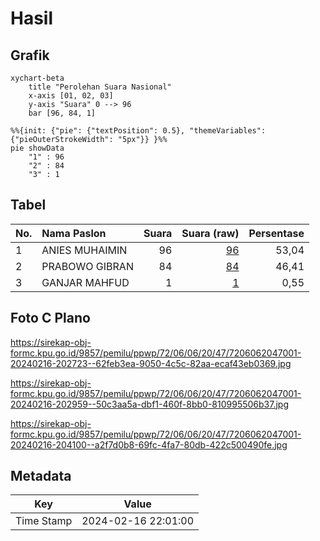 # Hasil

## Grafik

```mermaid
xychart-beta
    title "Perolehan Suara Nasional"
    x-axis [01, 02, 03]
    y-axis "Suara" 0 --> 96
    bar [96, 84, 1]
```

```mermaid
%%{init: {"pie": {"textPosition": 0.5}, "themeVariables": {"pieOuterStrokeWidth": "5px"}} }%%
pie showData
    "1" : 96
    "2" : 84
    "3" : 1
```

## Tabel

| No. | Nama Paslon    | Suara | Suara (raw) | Persentase |
|:--- |:-------------- | -----:| -----------:| ----------:|
| 1   | ANIES MUHAIMIN | 96    | [96][p-1]   | 53,04      |
| 2   | PRABOWO GIBRAN | 84    | [84][p-2]   | 46,41      |
| 3   | GANJAR MAHFUD  | 1     | [1][p-3]    | 0,55       |


[p-1]: https://github.com/gigit-pemilu/pemilu-2024/blob/main/pilpres/hitung-suara/sub/72-sulawesi-tengah/sub/06-morowali/sub/06-bungku-selatan/sub/2047-umbele-lama/sub/001-tps/sub/paslon-1.txt
[p-2]: https://github.com/gigit-pemilu/pemilu-2024/blob/main/pilpres/hitung-suara/sub/72-sulawesi-tengah/sub/06-morowali/sub/06-bungku-selatan/sub/2047-umbele-lama/sub/001-tps/sub/paslon-2.txt
[p-3]: https://github.com/gigit-pemilu/pemilu-2024/blob/main/pilpres/hitung-suara/sub/72-sulawesi-tengah/sub/06-morowali/sub/06-bungku-selatan/sub/2047-umbele-lama/sub/001-tps/sub/paslon-3.txt

## Foto C Plano

https://sirekap-obj-formc.kpu.go.id/9857/pemilu/ppwp/72/06/06/20/47/7206062047001-20240216-202723--62feb3ea-9050-4c5c-82aa-ecaf43eb0369.jpg

https://sirekap-obj-formc.kpu.go.id/9857/pemilu/ppwp/72/06/06/20/47/7206062047001-20240216-202959--50c3aa5a-dbf1-460f-8bb0-810995506b37.jpg

https://sirekap-obj-formc.kpu.go.id/9857/pemilu/ppwp/72/06/06/20/47/7206062047001-20240216-204100--a2f7d0b8-69fc-4fa7-80db-422c500490fe.jpg


## Metadata

| Key        | Value               |
| ---------- | ------------------- |
| Time Stamp | 2024-02-16 22:01:00 |



